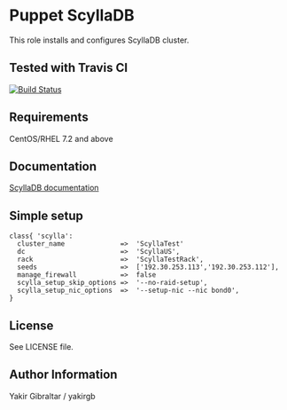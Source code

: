 # Puppet ScyllaDB

This role installs and configures ScyllaDB cluster.

## Tested with Travis CI

[![Build Status](https://travis-ci.org/yakirgb/puppet-scylladb.svg?branch=master)](https://travis-ci.org/yakirgb/puppet-scylladb)

## Requirements

CentOS/RHEL	7.2 and above

## Documentation

[ScyllaDB documentation](http://docs.scylladb.com/)

## Simple setup

```puppet
class{ 'scylla':
  cluster_name              =>  'ScyllaTest'
  dc                        =>  'ScyllaUS',
  rack                      =>  'ScyllaTestRack',
  seeds                     =>  ['192.30.253.113','192.30.253.112'],
  manage_firewall           =>  false
  scylla_setup_skip_options =>  '--no-raid-setup',
  scylla_setup_nic_options  =>  '--setup-nic --nic bond0',
}
```
## License

See LICENSE file.

## Author Information

Yakir Gibraltar / yakirgb
